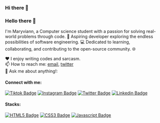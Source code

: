 ### Hi there 👋

<!--
**Maryvianie/Maryvianie** is a ✨ _special_ ✨ repository because its `README.md` (this file) appears on your GitHub profile.

Here are some ideas to get you started:

- 🔭 I’m currently working on ...
- 🌱 I’m currently learning ...
- 👯 I’m looking to collaborate on ...
- 🤔 I’m looking for help with ...
- 💬 Ask me about ...
- 📫 How to reach me: ...
- 😄 Pronouns: ...
- ⚡ Fun fact: ...
-->
### Hello there 👋

I'm Maryviann, a Computer science student with a passion for solving real-world problems through code. 🚀 Aspiring developer exploring the endless possibilities of software engineering. 💻
Dedicated to learning, collaborating, and contributing to the open-source community. 🌐 


♥️ I enjoy writing  codes and sarcasm. <br/>
📫 How to reach me: [email](maryviann03@gmail.com), [twitter](https://www.twitter.com/maryvianie) <br/>
💬 Ask me about anything!: <br/>


#### Connect with me:

[![Tiktok Badge](https://img.shields.io/badge/Tiktok-000000?style=for-the-badge&logo=tiktok&logoColor=white)](https://tiktok.com/@maryvianie_) [![Instagram Badge](https://img.shields.io/badge/Instagram-E4405F?style=for-the-badge&logo=instagram&logoColor=white)](https://instagram.com/maryvianie) [![Twitter Badge](https://img.shields.io/badge/Twitter-1877F2?style=for-the-badge&logo=twitter&logoColor=white)](https://www.twitter.com/maryvianie_) [![Linkedin Badge](https://img.shields.io/badge/LinkedIn-0077B5?style=for-the-badge&logo=linkedin&logoColor=white)](https://www.linkedin.com/in/maryviann-chiamaka-okenwa-160978236//) 


#### Stacks:


[![HTML5 Badge](https://img.shields.io/badge/HTML5-E34F26?style=for-the-badge&logo=html5&logoColor=white)](#)  [![CSS3 Badge](https://img.shields.io/badge/CSS3-1572B6?style=for-the-badge&logo=css3&logoColor=white)](#) [![Javascript Badge](https://img.shields.io/badge/-Javascript-F0DB4F?style=for-the-badge&labelColor=black&logo=javascript&logoColor=F0DB4F)](#)
